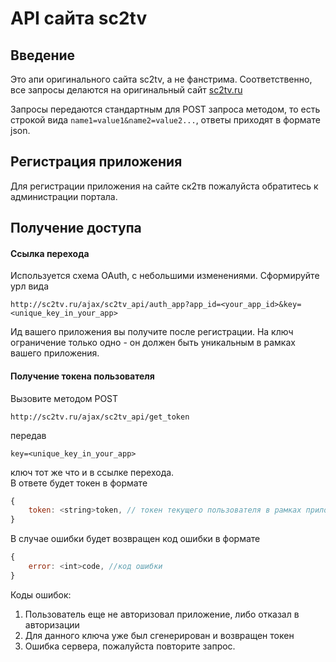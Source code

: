 API сайта sc2tv 
===============

## Введение

Это апи оригинального сайта sc2tv, а не фанстрима. Соответственно, все запросы
делаются на оригинальный сайт [sc2tv.ru](http://sc2tv.ru) 

Запросы передаются стандартным для POST запроса методом, то есть строкой вида
```name1=value1&name2=value2...```, ответы приходят в формате json.

## Регистрация приложения

Для регистрации приложения на сайте ск2тв пожалуйста обратитесь к администрации портала.

## Получение доступа

#### Ссылка перехода 
Используется схема OAuth, с небольшими изменениями. Сформируйте урл вида
```
http://sc2tv.ru/ajax/sc2tv_api/auth_app?app_id=<your_app_id>&key=<unique_key_in_your_app>
```

Ид вашего приложения вы получите после регистрации. На ключ ограничение только одно - он должен
быть уникальным в рамках вашего приложения.

#### Получение токена пользователя

Вызовите методом POST 
```
http://sc2tv.ru/ajax/sc2tv_api/get_token
```
передав
```
key=<unique_key_in_your_app>
```
ключ тот же что и в ссылке перехода.  
В ответе будет токен в формате
```js
{
    token: <string>token, // токен текущего пользователя в рамках приложения
}
```
В случае ошибки будет возвращен код ошибки в формате
```js
{
    error: <int>code, //код ошибки
}
```
Коды ошибок:

1. Пользователь еще не авторизовал приложение, либо отказал в авторизации
2. Для данного ключа уже был сгенерирован и возвращен токен
3. Ошибка сервера, пожалуйста повторите запрос.
